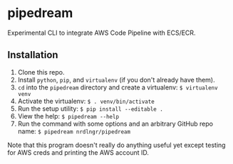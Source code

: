 # pipedream
Experimental CLI to integrate AWS Code Pipeline with ECS/ECR.

## Installation
1. Clone this repo.
2. Install `python`, `pip`, and `virtualenv` (if you don't already have them).
3. `cd` into the `pipedream` directory and create a virtualenv: `$ virtualenv venv`
4. Activate the virtualenv: `$ . venv/bin/activate`
5. Run the setup utility: `$ pip install --editable .`
6. View the help: `$ pipedream --help`
7. Run the command with some options and an arbitrary GitHub repo name: `$ pipedream nrdlngr/pipedream`

Note that this program doesn't really do anything useful yet except testing for AWS creds and printing the AWS account ID. 

